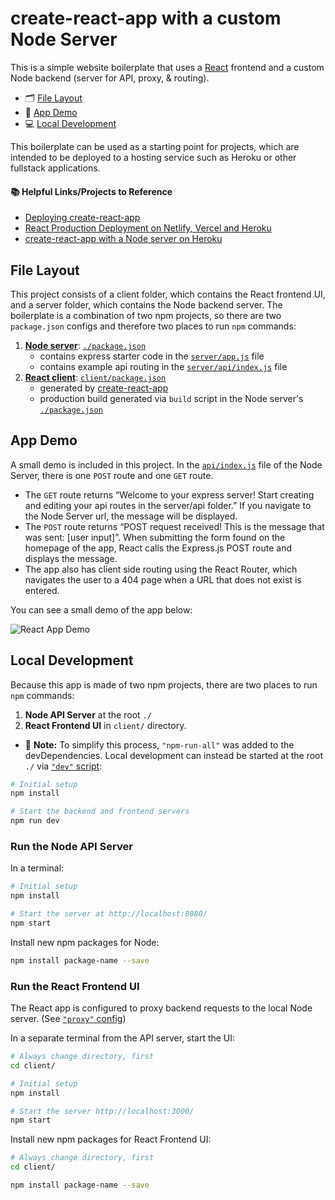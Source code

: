 # create-react-app with a custom Node Server

This is a simple website boilerplate that uses a [React](https://github.com/facebook/create-react-app) frontend and a custom Node backend (server for API, proxy, & routing).

* 🗂 [File Layout](#user-content-file-layout)
* 👾 [App Demo](#user-content-app-demo)
* 💻 [Local Development](#user-content-local-development)

This boilerplate can be used as a starting point for projects, which are intended to be deployed to a hosting service such as Heroku or other fullstack applications. 
#### 📚 Helpful Links/Projects to Reference
* [Deploying create-react-app](https://create-react-app.dev/docs/deployment/)
* [React Production Deployment on Netlify, Vercel and Heroku](https://github.com/esausilva/react-production-deployment)
* [create-react-app with a Node server on Heroku](https://github.com/mars/heroku-cra-node)

## File Layout

This project consists of a client folder, which contains the React frontend UI, and a server folder, which contains the Node backend server. The boilerplate is a combination of two npm projects, so there are two `package.json` configs and therefore two places to run `npm` commands:

  1. [**Node server**](server/): [`./package.json`](package.json)
      * contains express starter code in the [`server/app.js`](server/app.js) file
      * contains example api routing in the [`server/api/index.js`](server/api/index.js) file
  2. [**React client**](client/): [`client/package.json`](client/package.json)
      * generated by [create-react-app](https://github.com/facebook/create-react-app)
      * production build generated via `build` script in the Node server's [`./package.json`](package.json)

## App Demo

A small demo is included in this project. In the [`api/index.js`](server/api/index.js) file of the Node Server, there is one `POST` route and one `GET` route.

* The `GET` route returns “Welcome to your express server! Start creating and editing your api routes in the server/api folder.” If you navigate to the Node Server url, the message will be displayed.
* The `POST` route returns “POST request received! This is the message that was sent: [user input]”. When submitting the form found on the homepage of the app, React calls the Express.js POST route and displays the message.
* The app also has client side routing using the React Router, which navigates the user to a 404 page when a URL that does not exist is entered.

You can see a small demo of the app below:

![React App Demo](https://i.imgur.com/jpV80B5.gif "React App Demo")

## Local Development

Because this app is made of two npm projects, there are two places to run `npm` commands:

1. **Node API Server** at the root `./`
2. **React Frontend UI** in `client/` directory.

* 📝 **Note:** To simplify this process, `"npm-run-all"` was added to the devDependencies. Local development can instead be started at the root `./` via [`"dev"` script](/package.json):
```bash
# Initial setup
npm install

# Start the backend and frontend servers
npm run dev
```

### Run the Node API Server

In a terminal:

```bash
# Initial setup
npm install

# Start the server at http://localhost:8080/
npm start
```

Install new npm packages for Node:

```bash
npm install package-name --save
```


### Run the React Frontend UI

The React app is configured to proxy backend requests to the local Node server. (See [`"proxy"` config](client/package.json))

In a separate terminal from the API server, start the UI:

```bash
# Always change directory, first
cd client/

# Initial setup
npm install

# Start the server http://localhost:3000/
npm start
```

Install new npm packages for React Frontend UI:

```bash
# Always change directory, first
cd client/

npm install package-name --save
```
